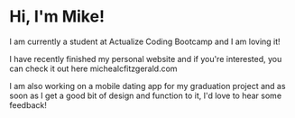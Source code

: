 # Hi, I'm Mike!

I am currently a student at Actualize Coding Bootcamp and I am loving it!

I have recently finished my personal website and if you're interested, you can check it out here michealcfitzgerald.com

I am also working on a mobile dating app for my graduation project and as soon as I get a good bit of design and function to it, I'd love to hear some feedback!
